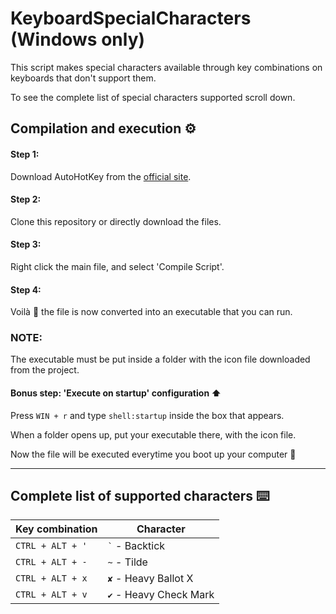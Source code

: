# KeyboardSpecialCharacters (Windows only)
This script makes special characters available through key combinations on keyboards that don't support them.

To see the complete list of special characters supported scroll down.

## Compilation and execution ⚙️
#### Step 1:
Download AutoHotKey from the [official site](https://www.autohotkey.com/).

#### Step 2:
Clone this repository or directly download the files.

#### Step 3:
Right click the main file, and select 'Compile Script'.

#### Step 4:
Voilà 🥳 the file is now converted into an executable that you can run.

### NOTE:
The executable must be put inside a folder with the icon file downloaded from the project.

#### Bonus step: 'Execute on startup' configuration ⬆️
Press `WIN + r` and type `shell:startup` inside the box that appears.

When a folder opens up, put your executable there, with the icon file.

Now the file will be executed everytime you boot up your computer 🥳

---

## Complete list of supported characters ⌨️
| Key combination  | Character                 |
| ---------------- | ------------------------- |
| `CTRL + ALT + '` | <code>`</code> - Backtick |
| `CTRL + ALT + -` | `~` - Tilde |
| `CTRL + ALT + x` | `✘` - Heavy Ballot X |
| `CTRL + ALT + v` | `✔` - Heavy Check Mark |
